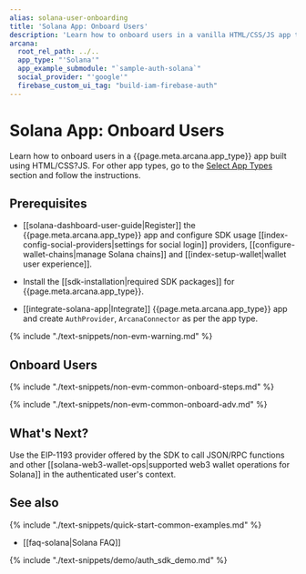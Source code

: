 ```yaml
---
alias: solana-user-onboarding
title: 'Solana App: Onboard Users'
description: 'Learn how to onboard users in a vanilla HTML/CSS/JS app that integrates with the Arcana Auth SDK through plug-and-play login UI and allow authenticated users to perform Solana blockchain operations using the Arcana wallet.'
arcana:
  root_rel_path: ../..
  app_type: "'Solana'"
  app_example_submodule: "`sample-auth-solana`"
  social_provider: "'google'"
  firebase_custom_ui_tag: "build-iam-firebase-auth"
---
```


# Solana App: Onboard Users

Learn how to onboard users in a {{page.meta.arcana.app_type}} app built using HTML/CSS?JS. For other app types, go to the [Select App Types](#select-app-types) section and follow the instructions. 

## Prerequisites

* [[solana-dashboard-user-guide|Register]] the {{page.meta.arcana.app_type}} app and configure SDK usage [[index-config-social-providers|settings for social login]] providers, [[configure-wallet-chains|manage Solana chains]] and [[index-setup-wallet|wallet user experience]].

* Install the [[sdk-installation|required SDK packages]] for {{page.meta.arcana.app_type}}.

* [[integrate-solana-app|Integrate]] {{page.meta.arcana.app_type}} app and create `AuthProvider`, `ArcanaConnector` as per the app type.

{% include "./text-snippets/non-evm-warning.md" %}

## Onboard Users

{% include "./text-snippets/non-evm-common-onboard-steps.md" %}

{% include "./text-snippets/non-evm-common-onboard-adv.md" %}

## What's Next?

Use the EIP-1193 provider offered by the SDK to call JSON/RPC functions and other [[solana-web3-wallet-ops|supported web3 wallet operations for Solana]] in the authenticated user's context.

## See also

{% include "./text-snippets/quick-start-common-examples.md" %}

* [[faq-solana|Solana FAQ]]

{% include "./text-snippets/demo/auth_sdk_demo.md" %}

